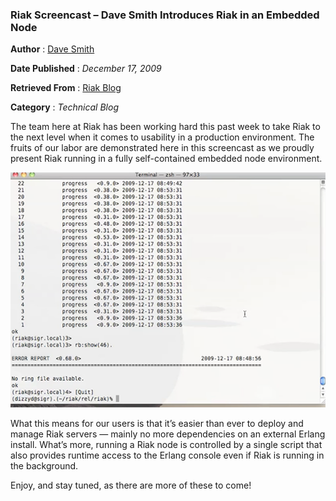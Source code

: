 ### Riak Screencast – Dave Smith Introduces Riak in an Embedded Node

**Author** : [Dave Smith](http://www.twitter.com/@dizzyco)  

**Date Published** : _December 17, 2009_

**Retrieved From** : [Riak Blog](https://riak.com/posts/technical/basho-screencast-dave-smith-introduces-riak-in-an-embedded-node/index.html?p=5998.html)

**Category** : _Technical Blog_



The team here at Riak has been working hard this past week to take Riak to the next level when it comes to usability in a production environment. The fruits of our labor are demonstrated here in this screencast as we proudly present Riak running in a fully self-contained embedded node environment.

[![Riak in an Embedded Node](./img/riak_in_an_embedded_node.png)](http://vimeo.com/8246802 "Riak in an Embedded Node - Click to Watch!")

What this means for our users is that it’s easier than ever to deploy and manage Riak servers — mainly no more dependencies on an external Erlang install. What’s more, running a Riak node is controlled by a single script that also provides runtime access to the Erlang console even if Riak is running in the background.

Enjoy, and stay tuned, as there are more of these to come!
